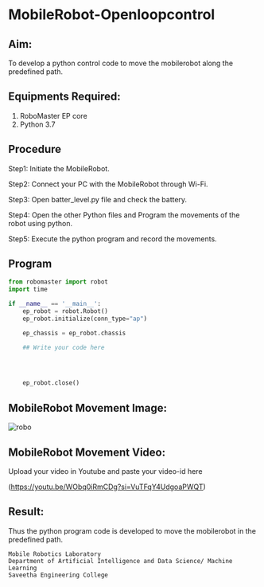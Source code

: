 # MobileRobot-Openloopcontrol
## Aim:

To develop a python control code to move the mobilerobot along the predefined path.

## Equipments Required:
1. RoboMaster EP core
2. Python 3.7

## Procedure

Step1:
Initiate the MobileRobot.
<br/>

Step2:
Connect your PC with the MobileRobot through Wi-Fi.
<br/>

Step3:
Open batter_level.py file and check the battery.
<br/>

Step4:
Open the other Python files and Program the movements of the robot using python.
<br/>

Step5:
Execute the python program and record the movements.
<br/>

## Program
```python
from robomaster import robot
import time

if __name__ == '__main__':
    ep_robot = robot.Robot()
    ep_robot.initialize(conn_type="ap")

    ep_chassis = ep_robot.chassis

    ## Write your code here



    
    ep_robot.close()
```

## MobileRobot Movement Image:

![robo](./img/robomaster.png)



## MobileRobot Movement Video:

Upload your video in Youtube and paste your video-id here

(https://youtu.be/WObq0iRmCDg?si=VuTFqY4UdgoaPWQT)

## Result:
Thus the python program code is developed to move the mobilerobot in the predefined path.



```
Mobile Robotics Laboratory
Department of Artificial Intelligence and Data Science/ Machine Learning
Saveetha Engineering College
```
